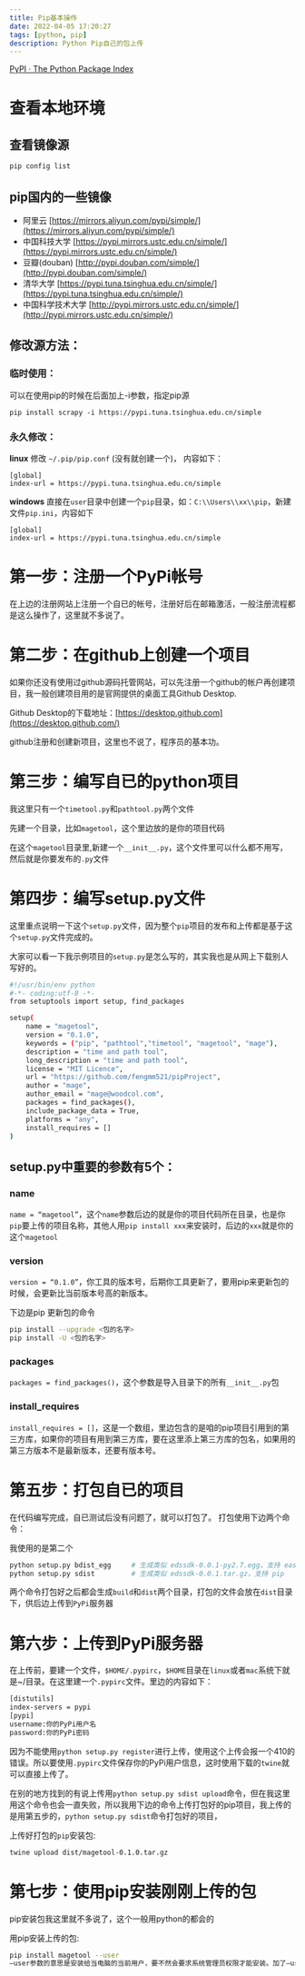 ```yaml
---
title: Pip基本操作
date: 2022-04-05 17:20:27
tags: [python, pip]
description: Python Pip自己的包上传
---
```


[PyPI · The Python Package Index](https://pypi.org/)

# 查看本地环境

## 查看镜像源

```bash
pip config list
```

## pip国内的一些镜像

- 阿里云 [](https://mirrors.aliyun.com/pypi/simple/)[https://mirrors.aliyun.com/pypi/simple/](https://mirrors.aliyun.com/pypi/simple/)
- 中国科技大学 [](https://pypi.mirrors.ustc.edu.cn/simple/)[https://pypi.mirrors.ustc.edu.cn/simple/](https://pypi.mirrors.ustc.edu.cn/simple/)
- 豆瓣(douban) [](http://pypi.douban.com/simple/)[http://pypi.douban.com/simple/](http://pypi.douban.com/simple/)
- 清华大学 [](https://pypi.tuna.tsinghua.edu.cn/simple/)[https://pypi.tuna.tsinghua.edu.cn/simple/](https://pypi.tuna.tsinghua.edu.cn/simple/)
- 中国科学技术大学 [](http://pypi.mirrors.ustc.edu.cn/simple/)[http://pypi.mirrors.ustc.edu.cn/simple/](http://pypi.mirrors.ustc.edu.cn/simple/)

## 修改源方法：

### 临时使用：

可以在使用pip的时候在后面加上-i参数，指定pip源

```
pip install scrapy -i https://pypi.tuna.tsinghua.edu.cn/simple
```

### 永久修改：

**linux** 修改 `~/.pip/pip.conf` (没有就创建一个)， 内容如下：

```
[global]
index-url = https://pypi.tuna.tsinghua.edu.cn/simple
```

**windows** 直接在`user`目录中创建一个`pip`目录，如：`C:\\Users\\xx\\pip`，新建文件`pip.ini`，内容如下

```
[global]
index-url = https://pypi.tuna.tsinghua.edu.cn/simple
```

# 第一步：注册一个PyPi帐号

在上边的注册网站上注册一个自已的帐号，注册好后在邮箱激活，一般注册流程都是这么操作了，这里就不多说了。

# 第二步：在github上创建一个项目

如果你还没有使用过github源码托管网站，可以先注册一个github的帐户再创建项目，我一般创建项目用的是官网提供的桌面工具Github Desktop.

Github Desktop的下载地址：[](https://desktop.github.com/)[https://desktop.github.com](https://desktop.github.com/)

github注册和创建新项目，这里也不说了，程序员的基本功。

# 第三步：编写自已的python项目

我这里只有一个`timetool.py`和`pathtool.py`两个文件

先建一个目录，比如`magetool`，这个里边放的是你的项目代码

在这个`magetool`目录里,新建一个`__init__.py`，这个文件里可以什么都不用写，然后就是你要发布的`.py`文件

# 第四步：编写setup.py文件

这里重点说明一下这个`setup.py`文件，因为整个`pip`项目的发布和上传都是基于这个`setup.py`文件完成的。

大家可以看一下我示例项目的`setup.py`是怎么写的，其实我也是从网上下载别人写好的。

```bash
#!/usr/bin/env python
#-*- coding:utf-8 -*-
from setuptools import setup, find_packages

setup(
	name = "magetool",
	version = "0.1.0",
	keywords = ("pip", "pathtool","timetool", "magetool", "mage"),
	description = "time and path tool",
	long_description = "time and path tool",
	license = "MIT Licence",
	url = "https://github.com/fengmm521/pipProject",
	author = "mage",
	author_email = "mage@woodcol.com",
	packages = find_packages(),
	include_package_data = True,
	platforms = "any",
	install_requires = []
)
```

## setup.py中重要的参数有5个：

### name

`name = “magetool”`，这个`name`参数后边的就是你的项目代码所在目录，也是你`pip`要上传的项目名称，其他人用`pip install xxx`来安装时，后边的`xxx`就是你的这个`magetool`

### version

`version = “0.1.0”`，你工具的版本号，后期你工具更新了，要用pip来更新包的时候，会更新比当前版本号高的新版本。

下边是pip 更新包的命令

```bash
pip install --upgrade <包的名字>
pip install -U <包的名字>
```

### packages

`packages = find_packages()`，这个参数是导入目录下的所有`__init__.py`包

### install_requires

`install_requires = []`，这是一个数组，里边包含的是咱的pip项目引用到的第三方库，如果你的项目有用到第三方库，要在这里添上第三方库的包名，如果用的第三方版本不是最新版本，还要有版本号。

# 第五步：打包自已的项目

在代码编写完成，自已测试后没有问题了，就可以打包了。 打包使用下边两个命令：

我使用的是第二个

```bash
python setup.py bdist_egg     # 生成类似 edssdk-0.0.1-py2.7.egg，支持 easy_install
python setup.py sdist         # 生成类似 edssdk-0.0.1.tar.gz，支持 pip
```

两个命令打包好之后都会生成`build`和`dist`两个目录，打包的文件会放在`dist`目录下，供后边上传到`PyPi`服务器

# 第六步：上传到PyPi服务器

在上传前，要建一个文件，`$HOME/.pypirc`，`$HOME`目录在`linux`或者`mac`系统下就是~/目录。在这里建一个`.pypirc`文件。里边的内容如下：

```bash
[distutils]
index-servers = pypi
[pypi]
username:你的PyPi用户名
password:你的PyPi密码
```

因为不能使用`python setup.py register`进行上传，使用这个上传会报一个410的错误。所以要使用`.pypirc`文件保存你的PyPi用户信息，这时使用下载的`twine`就可以直接上传了。

在别的地方找到的有说上传用`python setup.py sdist upload`命令，但在我这里用这个命令也会一直失败，所以我用下边的命令上传打包好的pip项目，我上传的是用第五步的，`python setup.py sdist`命令打包好的项目，

上传好打包的`pip`安装包:

```bash
twine upload dist/magetool-0.1.0.tar.gz
```

# 第七步：使用pip安装刚刚上传的包

pip安装包我这里就不多说了，这个一般用python的都会的

用pip安装上传的包:

```bash
pip install magetool --user
–user参数的意思是安装给当电脑的当前用户，要不然会要求系统管理员权限才能安装。加了–user之后就不用sudo的管理员权限了。
```